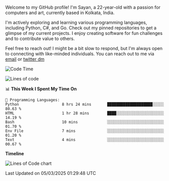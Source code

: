 Welcome to my GitHub profile! I'm Sayan, a 22-year-old with a passion for computers and art, currently based in Kolkata, India.

I'm actively exploring and learning various programming languages, including Python, C#, and Go. Check out my pinned repositories to get a glimpse of my current projects. I enjoy creating software for fun challenges and to contribute value to others.

Feel free to reach out! I might be a bit slow to respond, but I'm always open to connecting with like-minded individuals. You can reach out to me via [email](mailto:me@sayanbiswas.in) or [twitter dm](https://twitter.com/TheDankDel)

<!--START_SECTION:waka-->
![Code Time](http://img.shields.io/badge/Code%20Time-2%2C117%20hrs%207%20mins-blue)

![Lines of code](https://img.shields.io/badge/From%20Hello%20World%20I%27ve%20Written-7.4%20million%20lines%20of%20code-blue)

📊 **This Week I Spent My Time On** 

```text
💬 Programming Languages: 
Python                   8 hrs 24 mins       ████████████████████░░░░░   80.63 % 
HTML                     1 hr 28 mins        ████░░░░░░░░░░░░░░░░░░░░░   14.19 % 
Bash                     10 mins             ░░░░░░░░░░░░░░░░░░░░░░░░░   01.70 % 
Env File                 7 mins              ░░░░░░░░░░░░░░░░░░░░░░░░░   01.20 % 
Text                     4 mins              ░░░░░░░░░░░░░░░░░░░░░░░░░   00.67 % 
```

**Timeline**

![Lines of Code chart](https://raw.githubusercontent.com/Dank-del/Dank-del/main/assets/bar_graph.png)


 Last Updated on 05/03/2025 01:29:48 UTC
<!--END_SECTION:waka-->

